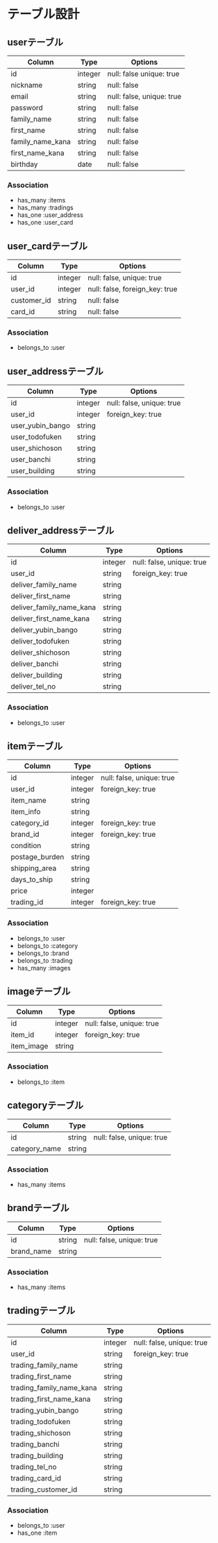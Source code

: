 # テーブル設計

## userテーブル
|Column|Type|Options|
|------|----|-------|
|id|integer|null: false unique: true|
|nickname|string|null: false|
|email|string|null: false, unique: true|
|password|string|null: false|
|family_name|string|null: false|
|first_name|string|null: false|
|family_name_kana|string|null: false|
|first_name_kana|string|null: false|
|birthday|date|null: false|

### Association
- has_many :items
- has_many :tradings
- has_one :user_address
- has_one :user_card

## user_cardテーブル
|Column|Type|Options|
|------|----|-------|
|id|integer|null: false, unique: true|
|user_id|integer|null: false, foreign_key: true|
|customer_id|string|null: false|
|card_id|string|null: false|

### Association
- belongs_to :user

## user_addressテーブル
|Column|Type|Options|
|------|----|-------|
|id|integer|null: false, unique: true|
|user_id|integer|foreign_key: true|
|user_yubin_bango|string|
|user_todofuken|string|
|user_shichoson|string|
|user_banchi|string|
|user_building|string|

### Association
- belongs_to :user

## deliver_addressテーブル
|Column|Type|Options|
|------|----|-------|
|id|integer|null: false, unique: true|
|user_id|string|foreign_key: true|
|deliver_family_name|string|
|deliver_first_name|string|
|deliver_family_name_kana|string|
|deliver_first_name_kana|string|
|deliver_yubin_bango|string|
|deliver_todofuken|string|
|deliver_shichoson|string|
|deliver_banchi|string|
|deliver_building|string|
|deliver_tel_no|string|

### Association
- belongs_to :user

## itemテーブル
|Column|Type|Options|
|------|----|-------|
|id|integer|null: false, unique: true|
|user_id|integer|foreign_key: true|
|item_name|string|
|item_info|string|
|category_id|integer|foreign_key: true|
|brand_id|integer|foreign_key: true|
|condition|string|
|postage_burden|string|
|shipping_area|string|
|days_to_ship|string|
|price|integer|
|trading_id|integer|foreign_key: true|

### Association
- belongs_to :user
- belongs_to :category
- belongs_to :brand
- belongs_to :trading
- has_many :images

## imageテーブル
|Column|Type|Options|
|------|----|-------|
|id|integer|null: false, unique: true|
|item_id|integer|foreign_key: true|
|item_image|string|

### Association
- belongs_to :item

## categoryテーブル
|Column|Type|Options|
|------|----|-------|
|id|string|null: false, unique: true|
|category_name|string|

### Association
- has_many :items

## brandテーブル
|Column|Type|Options|
|------|----|-------|
|id|string|null: false, unique: true|
|brand_name|string|

### Association
- has_many :items

## tradingテーブル
|Column|Type|Options|
|------|----|-------|
|id|integer|null: false, unique: true|
|user_id|string|foreign_key: true|
|trading_family_name|string|
|trading_first_name|string|
|trading_family_name_kana|string|
|trading_first_name_kana|string|
|trading_yubin_bango|string|
|trading_todofuken|string|
|trading_shichoson|string|
|trading_banchi|string|
|trading_building|string|
|trading_tel_no|string|
|trading_card_id|string|
|trading_customer_id|string|

### Association
- belongs_to :user
- has_one :item




